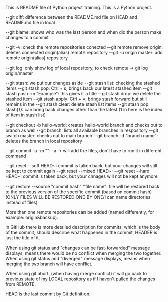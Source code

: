 This is README file of Python project training.
This is a Python project.

--git diff: difference between the README.md file on HEAD and README.md file in local

--git blame: shows who was the last person and when did the person make changes to a commit

--git -v: check the remote repositories conected
--git remote remove origin: deletes connected origin(alias) remote repository
--git -u origin master: add remote origin(alias) repository

--git log: only show log of local repository, to check remote -> git log origin/master

--git stash: we put our changes aside 
--git stash list: checking the stashed items
--git stash pop: Ctrl + s, brings back our latest stashed item
--git stash push -m "Example": this gives it a title
--git stash drop: we delete the stashed item
--git stash apply: Ctrl + x, brings stash forward but still remains in the 
--git stash clear: delete stash list items
--git stash pop stash{1}: can bring back changes other than the latest (1 in here is the index of item in stash list)

--git checkout -b hello-world: creates hello-world branch and checks out to branch as well
--git branch: lists all available branches in respository
--git switch master: checks out to main branch
--git branch -d "branch name": deletes the branch in local repository

--git commit -a -m "": -a -> will add the files, don't have to run it in different command

--git reset --soft HEAD~: commit is taken back, but your changes will still be kept to commit again
--git reset --mixed HEAD~: 
--git reset --hard HEAD~: commit is taken back, but your chnages will not be kept anymore

--git restore --source "commit hash" "file name": file will be restored back to the previous version of the specific commit (based on commit hash) (ONLY FILES WILL BE RESTORED ONE BY ONE/I can name directories instead of files)

More than one remote repositories can be added (named differently, for example: origin&backup).

In GitHub there is more detailed description for commits, which is the body of the commit, should describe what happened in the commit, HEADER is just the title of it.

When using git status and "changes can be fast-forwarded" message displays, means there would be no conflict when merging the two together.
When using git status and "diverged" message displays, means when merging the two branch will have conflict.

When using git abort, (when having merge conflict) it will go back to previous state of my LOCAL repository as if I haven't pulled the changes from REMOTE.

HEAD is the last commit by Git definition.
